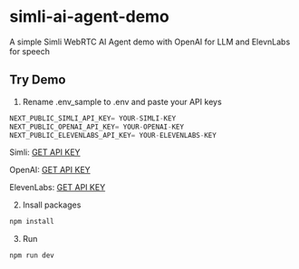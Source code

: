 # simli-ai-agent-demo
 A simple Simli WebRTC AI Agent demo with OpenAI for LLM and ElevnLabs for speech

 ## Try Demo
 1. Rename .env_sample to .env and paste your API keys
```js
NEXT_PUBLIC_SIMLI_API_KEY= YOUR-SIMLI-KEY
NEXT_PUBLIC_OPENAI_API_KEY= YOUR-OPENAI-KEY
NEXT_PUBLIC_ELEVENLABS_API_KEY= YOUR-ELEVENLABS-KEY
```

Simli: [GET API KEY](https://www.simli.com/profile)

OpenAI: [GET API KEY](https://platform.openai.com/settings/profile?tab=api-keys)

ElevenLabs: [GET API KEY](https://elevenlabs.io/app)

2. Insall packages
```bash
npm install
```

3. Run
```bash
npm run dev
```
